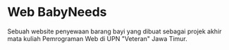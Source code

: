 # Web BabyNeeds
Sebuah website penyewaan barang bayi yang dibuat sebagai projek akhir mata kuliah Pemrograman Web di UPN "Veteran" Jawa Timur.
